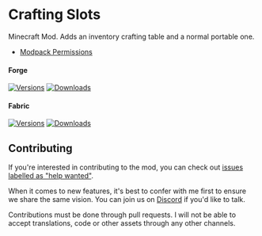 # Crafting Slots

Minecraft Mod. Adds an inventory crafting table and a normal portable one.

- [Modpack Permissions](https://mods.twelveiterations.com/permissions)

#### Forge

[![Versions](http://cf.way2muchnoise.eu/versions/237581_latest.svg)](https://www.curseforge.com/minecraft/mc-mods/crafting-slots) [![Downloads](http://cf.way2muchnoise.eu/full_237581_downloads.svg)](https://www.curseforge.com/minecraft/mc-mods/crafting-slots)

#### Fabric

[![Versions](http://cf.way2muchnoise.eu/versions/502646_latest.svg)](https://www.curseforge.com/minecraft/mc-mods/crafting-slots-fabric) [![Downloads](http://cf.way2muchnoise.eu/full_502646_downloads.svg)](https://www.curseforge.com/minecraft/mc-mods/crafting-slots-fabric)

## Contributing

If you're interested in contributing to the mod, you can check out [issues labelled as "help wanted"](https://github.com/TwelveIterationMods/CraftingCraft/issues?q=is%3Aopen+is%3Aissue+label%3A%22help+wanted%22).

When it comes to new features, it's best to confer with me first to ensure we share the same vision. You can join us on [Discord](https://discord.gg/VAfZ2Nau6j) if you'd like to talk.

Contributions must be done through pull requests. I will not be able to accept translations, code or other assets through any other channels.
